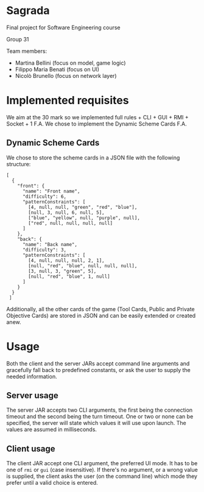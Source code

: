 # Sagrada
Final project for Software Engineering course

Group 31

Team members:

- Martina Bellini (focus on model, game logic)
- Filippo Maria Benati (focus on UI)
- Nicolò Brunello (focus on network layer)

# Implemented requisites
We aim at the 30 mark so we implemented full rules + CLI + GUI + RMI + Socket + 1 F.A.
We chose to implement the Dynamic Scheme Cards F.A.
## Dynamic Scheme Cards
We chose to store the scheme cards in a JSON file with the following structure:

    [
      {
        "front": {
          "name": "Front name",
          "difficulty": 6,
          "patternConstraints": [
            [4, null, null, "green", "red", "blue"],
            [null, 3, null, 6, null, 5],
            ["blue", "yellow", null, "purple", null],
            ["red", null, null, null, null]
          ]
        },
        "back": {
          "name": "Back name",
          "difficulty": 3,
          "patternConstraints": [
            [4, null, null, null, 2, 1],
            [null, "red", "blue", null, null, null],
            [3, null, 3, "green", 5],
            [null, "red", "blue", 1, null]
          ]
        }
      }
     ]

Additionally, all the other cards of the game (Tool Cards, Public and Private Objective Cards) are stored in JSON and
can be easily extended or created anew.

# Usage
Both the client and the server JARs accept command line arguments and gracefully fall back to predefined constants, or
ask the user to supply the needed information.
## Server usage
The server JAR accepts two CLI arguments, the first being the connection timeout and the second being the turn timeout.
One or two or none can be specified, the server will state which values it will use upon launch. The values are assumed
in milliseconds.
## Client usage
The client JAR accept one CLI argument, the preferred UI mode. It has to be one of `rmi` or `gui` (case insensitive). If
there's no argument, or a wrong value is supplied, the client asks the user (on the command line) which mode they prefer
until a valid choice is entered.
